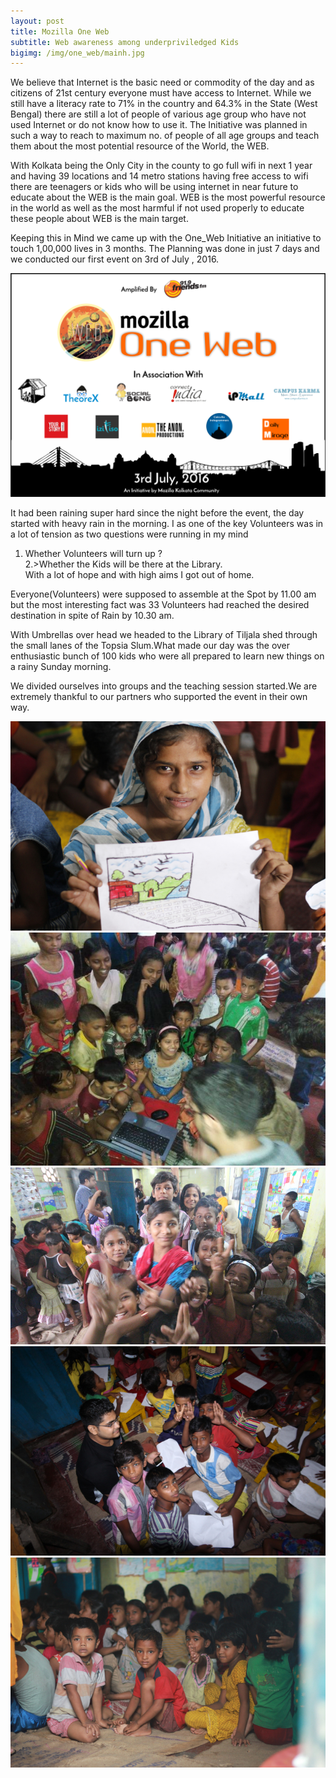 ```yaml
---
layout: post
title: Mozilla One Web
subtitle: Web awareness among underpriviledged Kids
bigimg: /img/one_web/mainh.jpg
---
```


We believe that Internet is the basic need or commodity of the day and as citizens of 21st century everyone must have access to Internet. While we still have a literacy rate to 71% in the country and 64.3% in the State (West Bengal) there are still a lot of people of various age group who have not used Internet or do not know how to use it. The Initiative was planned in such a way to reach to maximum no. of people of all age groups and teach them about the most potential resource of the World, the WEB.

With Kolkata being the Only City in the county to go full wifi in next 1 year and having 39 locations and 14 metro stations having free access to wifi there are teenagers or kids who will be using internet in near future to educate about the WEB is the main goal. WEB is the most powerful resource in the world as well as the most harmful if not used properly to educate these people about WEB is the main target.

Keeping this in Mind we came up with the One_Web Initiative an initiative to touch 1,00,000 lives in 3 months. The Planning was done in just 7 days and we conducted our first event on 3rd of July , 2016.

![One Web Poster](/img/one_web/OneWeb.png)

It had been raining super hard since the night before the event, the day started with heavy rain in the morning. I as one of the key Volunteers was in a lot of tension as two questions were running in my mind  
1. Whether Volunteers will turn up ?  
2.>Whether the Kids will be there at the Library.  
With a lot of hope and with high aims I got out of home.

Everyone(Volunteers) were supposed to assemble at the Spot by 11.00 am but the most interesting fact was 33 Volunteers had reached the desired destination in spite of Rain by 10.30 am.

With Umbrellas over head we headed to the Library of Tiljala shed through the small lanes of the Topsia Slum.What made our day was the over enthusiastic bunch of 100 kids who were all prepared to learn new things on a rainy Sunday morning.

We divided ourselves into groups and the teaching session started.We are extremely thankful to our partners who supported the event in their own way.

![comp1-1](/img/one_web/comp1-1.jpg)
![comp1-2](/img/one_web/comp1-2.jpg)  
![comp1-3](/img/one_web/comp1-3.jpg)
![comp1-4](/img/one_web/comp1-4.jpg)
![comp1-5](/img/one_web/comp1-5.jpg)